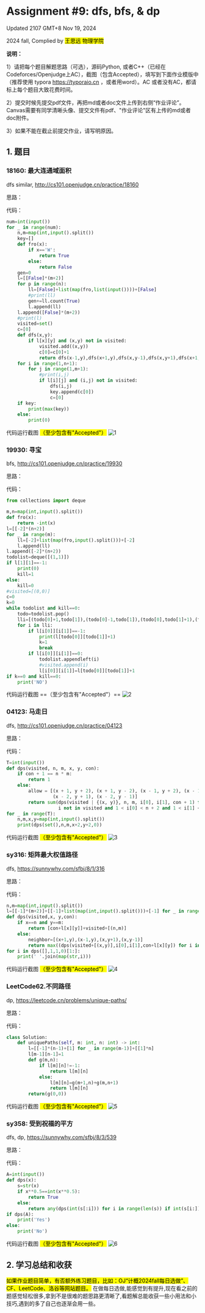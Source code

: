 # Assignment #9: dfs, bfs, & dp

Updated 2107 GMT+8 Nov 19, 2024

2024 fall, Complied by <mark>王思远 物理学院</mark>



**说明：**

1）请把每个题目解题思路（可选），源码Python, 或者C++（已经在Codeforces/Openjudge上AC），截图（包含Accepted），填写到下面作业模版中（推荐使用 typora https://typoraio.cn ，或者用word）。AC 或者没有AC，都请标上每个题目大致花费时间。

2）提交时候先提交pdf文件，再把md或者doc文件上传到右侧“作业评论”。Canvas需要有同学清晰头像、提交文件有pdf、"作业评论"区有上传的md或者doc附件。

3）如果不能在截止前提交作业，请写明原因。



## 1. 题目

### 18160: 最大连通域面积

dfs similar, http://cs101.openjudge.cn/practice/18160

思路：



代码：

```python
num=int(input())
for _ in range(num):
    n,m=map(int,input().split())
    key=[]
    def fro(x):
        if x=='W':
            return True
        else:
            return False
    gen=0
    l=[[False]*(m+2)]
    for p in range(n):
        ll=[False]+list(map(fro,list(input())))+[False]
        #print(ll)
        gen+=ll.count(True)
        l.append(ll)
    l.append([False]*(m+2))
    #print(l)
    visited=set()
    c=[0]
    def dfs(x,y):
        if l[x][y] and (x,y) not in visited:
            visited.add((x,y))
            c[0]=c[0]+1
            return dfs(x-1,y),dfs(x+1,y),dfs(x,y-1),dfs(x,y+1),dfs(x+1,y+1),dfs(x+1,y-1),dfs(x-1,y-1),dfs(x-1,y+1)
    for i in range(1,n+1):
        for j in range(1,m+1):
            #print(i,j)
            if l[i][j] and (i,j) not in visited:
                dfs(i,j)
                key.append(c[0])
                c=[0]
    if key:
        print(max(key))
    else:
        print(0)
```



代码运行截图 <mark>（至少包含有"Accepted"）</mark>
![1](zuidaliantong.png)




### 19930: 寻宝

bfs, http://cs101.openjudge.cn/practice/19930

思路：



代码：

```python
from collections import deque

m,n=map(int,input().split())
def fro(x):
    return -int(x)
l=[[-2]*(n+2)]
for _ in range(m):
    ll=[-2]+list(map(fro,input().split()))+[-2]
    l.append(ll)
l.append([-2]*(n+2))
todolist=deque([(1,1)])
if l[1][1]==-1:
    print(0)
    kill=1
else:
    kill=0
#visited=[(0,0)]
c=0
k=0
while todolist and kill==0:
    todo=todolist.pop()
    lli=[(todo[0]+1,todo[1]),(todo[0]-1,todo[1]),(todo[0],todo[1]+1),(todo[0],todo[1]-1)]
    for i in lli:
        if l[i[0]][i[1]]==-1:
            print(l[todo[0]][todo[1]]+1)
            k=1
            break
        if l[i[0]][i[1]]==0:
            todolist.appendleft(i)
            #visited.append(i)
            l[i[0]][i[1]]=l[todo[0]][todo[1]]+1
if k==0 and kill==0:
    print('NO')
```



代码运行截图 ==（至少包含有"Accepted"）==
![2](xunbao.png)




### 04123: 马走日

dfs, http://cs101.openjudge.cn/practice/04123

思路：



代码：

```python
T=int(input())
def dps(visited, n, m, x, y, con):
    if con + 1 == n * m:
        return 1
    else:
        allow = [(x + 1, y + 2), (x + 1, y - 2), (x - 1, y + 2), (x - 1, y - 2), (x + 2, y + 1), (x + 2, y - 1),
                 (x - 2, y + 1), (x - 2, y - 1)]
        return sum(dps(visited | {(x, y)}, n, m, i[0], i[1], con + 1) for i in allow if
                   i not in visited and 1 < i[0] < n + 2 and 1 < i[1] < m + 2)
for _ in range(T):
    n,m,x,y=map(int,input().split())
    print(dps(set(),n,m,x+2,y+2,0))
```



代码运行截图 <mark>（至少包含有"Accepted"）</mark>
![3](mazouri.png)




### sy316: 矩阵最大权值路径

dfs, https://sunnywhy.com/sfbj/8/1/316

思路：



代码：

```python
n,m=map(int,input().split())
l=[[-1]*(m+2)]+[[-1]+list(map(int,input().split()))+[-1] for _ in range(n)]+[[-1]*(m+2)]
def dps(visited,x, y,con):
    if x==n and y==m:
        return [con+l[x][y]]+visited+[(n,m)]
    else:
        neighbor=[(x+1,y),(x-1,y),(x,y+1),(x,y-1)]
        return max((dps(visited+[(x,y)],i[0],i[1],con+l[x][y]) for i in neighbor if i not in visited and 0<i[0]<n+1 and 0<i[1]<m+1),key=lambda x: x[0],default=[-float('inf'),[]])
for i in dps([],1,1,0)[1:]:
    print(' '.join(map(str,i)))
```



代码运行截图 <mark>（至少包含有"Accepted"）</mark>
![4](juzhenzuidaquanzhi.png)






### LeetCode62.不同路径

dp, https://leetcode.cn/problems/unique-paths/

思路：



代码：

```python
class Solution:
    def uniquePaths(self, m: int, n: int) -> int:
        l=[[-1]*(n-1)+[1] for _ in range(m-1)]+[[1]*n]
        l[m-1][n-1]=1
        def g(m,n):
            if l[m][n]!=-1:
                return l[m][n]
            else:
                l[m][n]=g(m+1,n)+g(m,n+1)
                return l[m][n]
        return(g(0,0))
```



代码运行截图 <mark>（至少包含有"Accepted"）</mark>
![5](butonglujing.png)




### sy358: 受到祝福的平方

dfs, dp, https://sunnywhy.com/sfbj/8/3/539

思路：



代码：

```python
A=int(input())
def dps(x):
    s=str(x)
    if x**0.5==int(x**0.5):
        return True
    else:
        return any(dps(int(s[:i])) for i in range(len(s)) if int(s[i:])**0.5==int(int(s[i:])**0.5) and int(s[i:])!=0)
if dps(A):
    print('Yes')
else:
    print('No')
```



代码运行截图 <mark>（至少包含有"Accepted"）</mark>
![6](shoudaozhufu.png)




## 2. 学习总结和收获

<mark>如果作业题目简单，有否额外练习题目，比如：OJ“计概2024fall每日选做”、CF、LeetCode、洛谷等网站题目。</mark>
在做每日选做,能感觉到有提升,现在看之前的题感觉轻松很多,拿到不是很难的题思路更清晰了,看题解总能收获一些小用法和小技巧,遇到的多了自己也逐渐会用一些。





